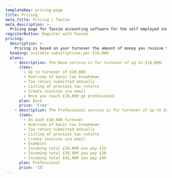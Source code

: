 ```yaml
---
templateKey: pricing-page
title: Pricing
meta_title: Pricing | Taxsim
meta_description: >-
  Pricing page for Taxsim accounting software for the self employed individual .
registerButton: Register with Taxsim
pricing:
  description: >-
    Pricing is based on your turnover the amount of money you receive through invoices. Sign up free once you have received invoices for £10,000 subscription will scale as you grow. We would be sorry to see you go but you can close yor account at any time.
  heading: scalable subscriptions per £10,000
  plans:
    - description: The Base service is for turnover of up to £10,000.
      items:
        - Up to turnover of £10,000 
        - Overview of basic tax breakdown
        - Tax return submitted annually
        - Listing of previous tax returns
        - Create invoices via email
        - Once you reach £10,000 go professional
      plan: Base
      price: 'Free'
    - description: The Professional service is for turnover of up to £80,000.
      items:
        - On each £10,000 turnover
        - Overview of basic tax breakdown
        - Tax return submitted annually
        - Listing of previous tax returns
        - Create invoices via email
        - Examples
        - Incoming total £10,000 you pay £15
        - Incoming total £39,999 you pay £30
        - Incoming total £42,000 you pay £45
      plan: Professional
      price: '15'
---
```


